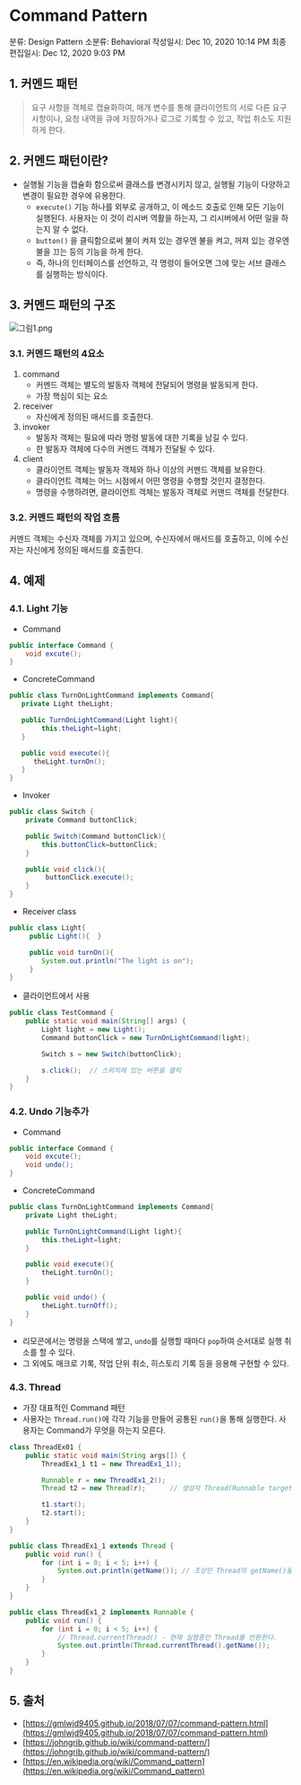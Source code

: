 # Command Pattern

분류: Design Pattern
소분류: Behavioral
작성일시: Dec 10, 2020 10:14 PM
최종 편집일시: Dec 12, 2020 9:03 PM

## 1. 커멘드 패턴

> 요구 사항을 객체로 캡슐화하여, 매개 변수를 통해 클라이언트의 서로 다른 요구 사항이나, 요청 내역을 큐에 저장하거나 로그로 기록할 수 있고, 작업 취소도 지원하게 한다.

## 2. 커멘드 패턴이란?

- 실행될 기능을 캡슐화 함으로써 클래스를 변경시키지 않고, 실행될 기능이 다양하고 변경이 필요한 경우에 유용한다.
  - `execute()` 기능 하나를 외부로 공개하고, 이 메소드 호출로 인해 모든 기능이 실행된다. 사용자는 이 것이 리시버 역활을 하는지, 그 리시버에서 어떤 일을 하는지 알 수 없다.
  - `button()` 을 클릭함으로써 불이 켜져 있는 경우엔 불을 켜고, 꺼져 있는 경우엔 불을 끄는 등의 기능을 하게 한다.
  - 즉, 하나의 인터페이스를 선언하고, 각 명령이 들어오면 그에 맞는 서브 클래스를 실행하는 방식이다.

## 3. 커멘드 패턴의 구조

![그림1.png](https://user-images.githubusercontent.com/50443940/101983362-fc0b0c00-3cbd-11eb-8bc4-035c1264bbcf.png)

### 3.1. 커멘드 패턴의 4요소

1. command
    - 커멘드 객체는 별도의 발동자 객체에 전달되어 명령을 발동되게 한다.
    - 가장 핵심이 되는 요소
2. receiver
    - 자신에게 정의된 매서드를 호출한다.
3. invoker
    - 발동자 객체는 필요에 따라 명령 발동에 대한 기록을 남길 수 있다.
    - 한 발동자 객체에 다수의 커멘드 객체가 전달될 수 있다.
4. client
    - 클라이언트 객체는 발동자 객체와 하나 이상의 커멘드 객체를 보유한다.
    - 클라이언트 객체는 어느 시점에서 어떤 명령을 수행할 것인지 결정한다.
    - 명령을 수행하려면, 클라이언트 객체는 발동자 객체로 커맨드 객체를 전달한다.

### 3.2. 커멘드 패턴의 작업 흐름

커멘드 객체는 수신자 객체를 가지고 있으며, 수신자에서 매서드를 호출하고, 이에 수신자는 자신에게 정의된 매서드를 호출한다.

## 4. 예제

### 4.1. Light 기능

- Command

```java
public interface Command {
    void excute();
}
```

- ConcreteCommand

```java
public class TurnOnLightCommand implements Command{
   private Light theLight;

   public TurnOnLightCommand(Light light){
        this.theLight=light;
   }

   public void execute(){
      theLight.turnOn();
   }
}
```

- Invoker

```java
public class Switch {
    private Command buttonClick;

    public Switch(Command buttonClick){
        this.buttonClick=buttonClick;
    }

    public void click(){
         buttonClick.execute();
    }
}
```

- Receiver class

```java
public class Light{
     public Light(){  }

     public void turnOn(){
        System.out.println("The light is on");
     }
}
```

- 클라이언트에서 사용

```java
public class TestCommand {
    public static void main(String[] args) {
        Light light = new Light();
        Command buttonClick = new TurnOnLightCommand(light);

        Switch s = new Switch(buttonClick);

        s.click();  // 스위치에 있는 버튼을 클릭
    }
}
```

### 4.2. Undo 기능추가

- Command

```java
public interface Command {
    void excute();
    void undo();
}
```

- ConcreteCommand

```java
public class TurnOnLightCommand implements Command{
    private Light theLight;

    public TurnOnLightCommand(Light light){
        this.theLight=light;
    }

    public void execute(){
        theLight.turnOn();
    }

    public void undo() {
        theLight.turnOff();
    }
}
```

- 리모콘에서는 명령을 스택에 쌓고, `undo`를 실행할 때마다 `pop`하여 순서대로 실행 취소를 할 수 있다.
- 그 외에도 매크로 기록, 작업 단위 취소, 히스토리 기록 등을 응용해 구현할 수 있다.

### 4.3. Thread

- 가장 대표적인 Command 패턴
- 사용자는 `Thread.run()`에 각각 기능을 만들어 공통된 `run()`을 통해 실행한다. 사용자는 Command가 무엇을 하는지 모른다.

```java
class ThreadEx01 {
    public static void main(String args[]) {
        ThreadEx1_1 t1 = new ThreadEx1_1();

        Runnable r = new ThreadEx1_2();
        Thread t2 = new Thread(r);      // 생성자 Thread(Runnable target)

        t1.start();
        t2.start();
    }
}
```

```java
public class ThreadEx1_1 extends Thread {
    public void run() {
        for (int i = 0; i < 5; i++) {
            System.out.println(getName()); // 조상인 Thread의 getName()을 호출
        }
    }
}
```

```java
public class ThreadEx1_2 implements Runnable {
    public void run() {
        for (int i = 0; i < 5; i++) {
            // Thread.currentThread() - 현재 실행중인 Thread를 반환한다.
            System.out.println(Thread.currentThread().getName());
        }
    }
}
```

## 5. 출처

- [https://gmlwjd9405.github.io/2018/07/07/command-pattern.html](https://gmlwjd9405.github.io/2018/07/07/command-pattern.html)
- [https://johngrib.github.io/wiki/command-pattern/](https://johngrib.github.io/wiki/command-pattern/)
- [https://en.wikipedia.org/wiki/Command_pattern](https://en.wikipedia.org/wiki/Command_pattern)
